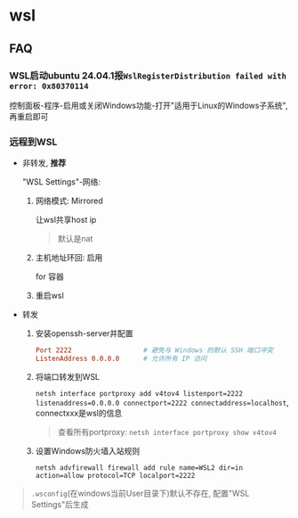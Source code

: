 # wsl
## FAQ
### WSL启动ubuntu 24.04.1报`WslRegisterDistribution failed with error: 0x80370114`
控制面板-程序-启用或关闭Windows功能-打开"适用于Linux的Windows子系统", 再重启即可

### 远程到WSL
- 非转发, **推荐**

    "WSL Settings"-网络:
    1. 网络模式: Mirrored

        让wsl共享host ip

        > 默认是nat
    2. 主机地址环回: 启用

        for 容器
    3. 重启wsl

- 转发
    1. 安装openssh-server并配置

        ```conf
        Port 2222                  # 避免与 Windows 的默认 SSH 端口冲突
        ListenAddress 0.0.0.0      # 允许所有 IP 访问
        ```
    1. 将端口转发到WSL

        `netsh interface portproxy add v4tov4 listenport=2222 listenaddress=0.0.0.0 connectport=2222 connectaddress=localhost`, connectxxx是wsl的信息

        > 查看所有portproxy: `netsh interface portproxy show v4tov4`
    1. 设置Windows防火墙入站规则

        `netsh advfirewall firewall add rule name=WSL2 dir=in action=allow protocol=TCP localport=2222`

> `.wsconfig`(在windows当前User目录下)默认不存在, 配置"WSL Settings"后生成